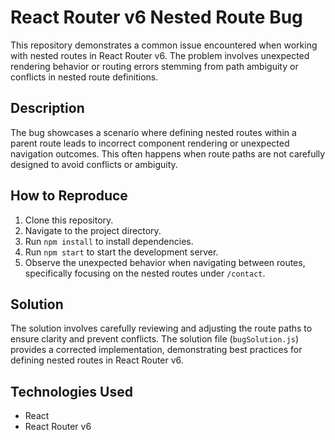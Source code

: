 # React Router v6 Nested Route Bug
This repository demonstrates a common issue encountered when working with nested routes in React Router v6. The problem involves unexpected rendering behavior or routing errors stemming from path ambiguity or conflicts in nested route definitions.

## Description
The bug showcases a scenario where defining nested routes within a parent route leads to incorrect component rendering or unexpected navigation outcomes. This often happens when route paths are not carefully designed to avoid conflicts or ambiguity.

## How to Reproduce
1. Clone this repository.
2. Navigate to the project directory.
3. Run `npm install` to install dependencies.
4. Run `npm start` to start the development server.
5. Observe the unexpected behavior when navigating between routes, specifically focusing on the nested routes under `/contact`.

## Solution
The solution involves carefully reviewing and adjusting the route paths to ensure clarity and prevent conflicts.  The solution file (`bugSolution.js`) provides a corrected implementation, demonstrating best practices for defining nested routes in React Router v6.

## Technologies Used
- React
- React Router v6